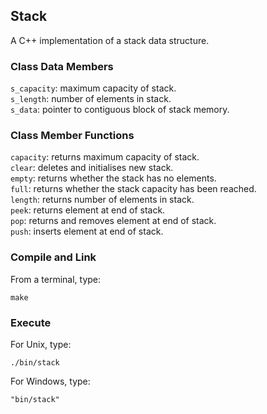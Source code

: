 ## Stack
A C++ implementation of a stack data structure.
### Class Data Members
```s_capacity```: maximum capacity of stack.  
```s_length```: number of elements in stack.  
```s_data```: pointer to contiguous block of stack memory.
### Class Member Functions
```capacity```: returns maximum capacity of stack.  
```clear```: deletes and initialises new stack.  
```empty```: returns whether the stack has no elements.  
```full```: returns whether the stack capacity has been reached.  
```length```: returns number of elements in stack.  
```peek```: returns element at end of stack.  
```pop```: returns and removes element at end of stack.  
```push```: inserts element at end of stack.
### Compile and Link
From a terminal, type:
```shell
make
```
### Execute
For Unix, type:
```
./bin/stack
```
For Windows, type:
```
"bin/stack"
```
